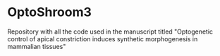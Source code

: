 # OptoShroom3
Repository with all the code used in the manuscript titled "Optogenetic control of apical constriction induces synthetic morphogenesis in mammalian tissues"
